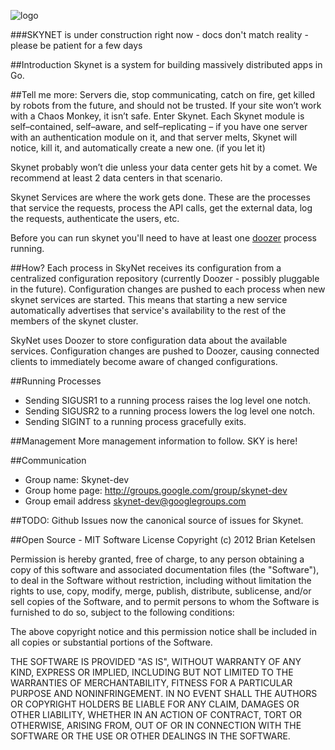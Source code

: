 ![logo](/bketelsen/skynet/raw/master/documentation/SkyNetLogo.png)

###SKYNET is under construction right now - docs don't match reality - please be patient for a few days

##Introduction
Skynet is a system for building massively distributed apps in Go.

##Tell me more:
Servers die, stop communicating, catch on fire, get killed by robots from the future, and should not be trusted. If your site won’t work with a Chaos Monkey, it isn’t safe. Enter Skynet. Each Skynet module is self–contained, self–aware, and self–replicating – if you have one server with an authentication module on it, and that server melts, Skynet will notice, kill it, and automatically create a new one. (if you let it)

Skynet probably won’t die unless your data center gets hit by a comet.  We recommend at least 2 data centers in that scenario.

Skynet Services are where the work gets done.  These are the processes that service the requests, process the API calls, get the external data, log the requests, authenticate the users, etc. 

			
Before you can run skynet you'll need to have at least one [doozer](https://github.com/ha/doozerd) process running.  

##How?
Each process in SkyNet receives its configuration from a centralized configuration repository (currently Doozer - possibly pluggable in the future).  Configuration changes are pushed to each process when new skynet services are started.  This means that starting a new service automatically
advertises that service's availability to the rest of the members of the skynet cluster.

SkyNet uses Doozer to store configuration data about the available services.  Configuration changes are pushed to Doozer, causing connected clients to immediately become aware of changed configurations.  

##Running Processes

* Sending SIGUSR1 to a running process raises the log level one notch.
* Sending SIGUSR2 to a running process lowers the log level one notch.
* Sending SIGINT to a running process gracefully exits.

##Management
More management information to follow.  SKY is here!


##Communication
* Group name: Skynet-dev
* Group home page: http://groups.google.com/group/skynet-dev
* Group email address skynet-dev@googlegroups.com

##TODO:
Github Issues now the canonical source of issues for Skynet.

##Open Source - MIT Software License
Copyright (c) 2012 Brian Ketelsen

Permission is hereby granted, free of charge, to any person obtaining a copy of this software and associated documentation files (the "Software"), to deal in the Software without restriction, including without limitation the rights to use, copy, modify, merge, publish, distribute, sublicense, and/or sell copies of the Software, and to permit persons to whom the Software is furnished to do so, subject to the following conditions:

The above copyright notice and this permission notice shall be included in all copies or substantial portions of the Software.

THE SOFTWARE IS PROVIDED "AS IS", WITHOUT WARRANTY OF ANY KIND, EXPRESS OR IMPLIED, INCLUDING BUT NOT LIMITED TO THE WARRANTIES OF MERCHANTABILITY, FITNESS FOR A PARTICULAR PURPOSE AND NONINFRINGEMENT. IN NO EVENT SHALL THE AUTHORS OR COPYRIGHT HOLDERS BE LIABLE FOR ANY CLAIM, DAMAGES OR OTHER LIABILITY, WHETHER IN AN ACTION OF CONTRACT, TORT OR OTHERWISE, ARISING FROM, OUT OF OR IN CONNECTION WITH THE SOFTWARE OR THE USE OR OTHER DEALINGS IN THE SOFTWARE.
